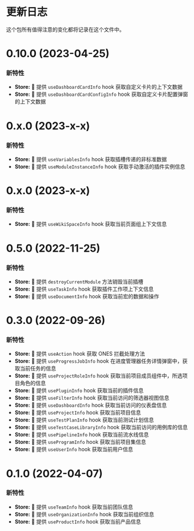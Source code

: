 # 更新日志

这个包所有值得注意的变化都将记录在这个文件中。

# 0.10.0 (2023-04-25)

### 新特性

- **Store:** 🌟 提供 `useDashboardCardInfo` hook 获取自定义卡片的上下文数据
- **Store:** 🌟 提供 `useDashboardCardConfigInfo` hook 获取自定义卡片配置弹窗的上下文数据

# 0.x.0 (2023-x-x)

### 新特性

- **Store:** 🌟 提供 `useVariablesInfo` hook 获取插槽传递的非标准数据
- **Store:** 🌟 提供 `useModuleInstanceInfo` hook 获取手动激活的插件实例信息

# 0.x.0 (2023-x-x)

### 新特性

- **Store:** 🌟 提供 `useWikiSpaceInfo` hook 获取当前页面组上下文信息

# 0.5.0 (2022-11-25)

### 新特性

- **Store:** 🌟 提供 `destroyCurrentModule` 方法销毁当前插槽
- **Store:** 🌟 提供 `useTaskInfo` hook 获取插件工作项上下文信息
- **Store:** 🌟 提供 `useDocumentInfo` hook 获取当前宏的数据和操作

# 0.3.0 (2022-09-26)

### 新特性

- **Store:** 🌟 提供 `useAction` hook 获取 ONES 拦截处理方法
- **Store:** 🌟 提供 `useProgressJobInfo` hook 在进度管理器任务详情弹窗中，获取当前任务的信息
- **Store:** 🌟 提供 `useProjectRoleInfo` hook 获取当前项目成员组件中，所选项目角色的信息
- **Store:** 🌟 提供 `usePluginInfo` hook 获取当前的插件信息
- **Store:** 🌟 提供 `useFilterInfo` hook 获取当前访问的筛选器视图信息
- **Store:** 🌟 提供 `useDashboardInfo` hook 获取当前访问的仪表盘信息
- **Store:** 🌟 提供 `useProjectInfo` hook 获取当前项目信息
- **Store:** 🌟 提供 `useTestPlanInfo` hook 获取当前测试计划信息
- **Store:** 🌟 提供 `useTestCaseLibraryInfo` hook 获取当前访问的用例库的信息
- **Store:** 🌟 提供 `usePipelineInfo` hook 获取当前流水线信息
- **Store:** 🌟 提供 `useProgramInfo` hook 获取当前项目集信息
- **Store:** 🌟 提供 `useUserInfo` hook 获取当前用户信息

# 0.1.0 (2022-04-07)

### 新特性

- **Store:** 🌟 提供 `useTeamInfo` hook 获取当前团队信息
- **Store:** 🌟 提供 `useOrganizationInfo` hook 获取当前组织信息
- **Store:** 🌟 提供 `useProductInfo` hook 获取当前产品信息
